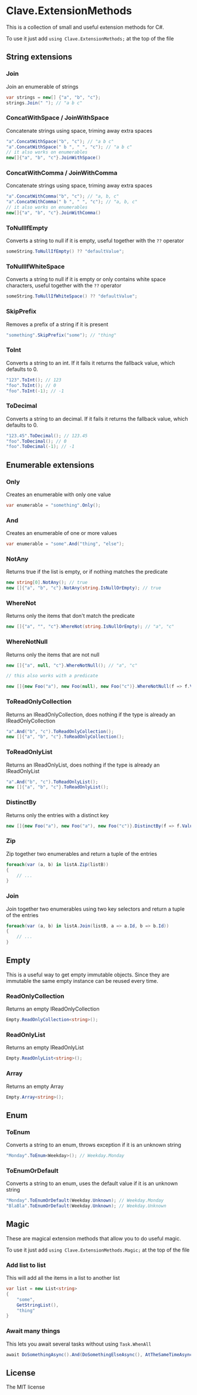 # Clave.ExtensionMethods

This is a collection of small and useful extension methods for C#. 

To use it just add `using Clave.ExtensionMethods;` at the top of the file

## String extensions

### Join

Join an enumerable of strings

```cs
var strings = new[] {"a", "b", "c"};
strings.Join(" "); // "a b c"
```

### ConcatWithSpace / JoinWithSpace

Concatenate strings using space, triming away extra spaces

```cs
"a".ConcatWithSpace("b", "c"); // "a b c"
"a".ConcatWithSpace(" b ", " ", "c"); // "a b c"
// it also works on enumerables
new[]{"a", "b", "c"}.JoinWithSpace()
```

### ConcatWithComma / JoinWithComma 

Concatenate strings using space, triming away extra spaces

```cs
"a".ConcatWithComma("b", "c"); // "a, b, c"
"a".ConcatWithComma(" b ", " ", "c"); // "a, b, c"
// it also works on enumerables
new[]{"a", "b", "c"}.JoinWithComma()
```

### ToNullIfEmpty

Converts a string to null if it is empty, useful together with the `??` operator

```cs
someString.ToNullIfEmpty() ?? "defaultValue";
```

### ToNullIfWhiteSpace

Converts a string to null if it is empty or only contains white space characters, useful together with the `??` operator

```cs
someString.ToNullIfWhiteSpace() ?? "defaultValue";
```

### SkipPrefix

Removes a prefix of a string if it is present

```cs
"something".SkipPrefix("some"); // "thing"
```

### ToInt

Converts a string to an int. If it fails it returns the fallback value, which defaults to 0.

```cs
"123".ToInt(); // 123
"foo".ToInt(); // 0
"foo".ToInt(-1); // -1
```

### ToDecimal

Converts a string to an decimal. If it fails it returns the fallback value, which defaults to 0.

```cs
"123.45".ToDecimal(); // 123.45
"foo".ToDecimal(); // 0
"foo".ToDecimal(-1); // -1
```

## Enumerable extensions

### Only

Creates an enumerable with only one value

```cs
var enumerable = "something".Only();
```

### And

Creates an enumerable of one or more values

```cs
var enumerable = "some".And("thing", "else");
```

### NotAny

Returns true if the list is empty, or if nothing matches the predicate

```cs
new string[0].NotAny(); // true
new []{"a", "b", "c"}.NotAny(string.IsNullOrEmpty); // true
```

### WhereNot

Returns only the items that don't match the predicate

```cs
new []{"a", "", "c"}.WhereNot(string.IsNullOrEmpty); // "a", "c"
```

### WhereNotNull

Returns only the items that are not null

```cs
new []{"a", null, "c"}.WhereNotNull(); // "a", "c"

// this also works with a predicate

new []{new Foo("a"), new Foo(null), new Foo("c")}.WhereNotNull(f => f.Value); // "a", "c"
```

### ToReadOnlyCollection

Returns an IReadOnlyCollection, does nothing if the type is already an IReadOnlyCollection

```cs
"a".And("b", "c").ToReadOnlyCollection();
new []{"a", "b", "c"}.ToReadOnlyCollection();
```

### ToReadOnlyList

Returns an IReadOnlyList, does nothing if the type is already an IReadOnlyList

```cs
"a".And("b", "c").ToReadOnlyList();
new []{"a", "b", "c"}.ToReadOnlyList();
```

### DistinctBy

Returns only the entries with a distinct key

```cs
new []{new Foo("a"), new Foo("a"), new Foo("c")}.DistinctBy(f => f.Value); // "a", "c"
```

### Zip

Zip together two enumerables and return a tuple of the entries

```cs
foreach(var (a, b) in listA.Zip(listB))
{
	// ...
}
```

### Join

Join together two enumerables using two key selectors and return a tuple of the entries

```cs
foreach(var (a, b) in listA.Join(listB, a => a.Id, b => b.Id))
{
	// ...
}
```

## Empty

This is a useful way to get empty immutable objects. Since they are immutable the same empty instance can be reused every time.

### ReadOnlyCollection

Returns an empty IReadOnlyCollection

```cs
Empty.ReadOnlyCollection<string>();
```

### ReadOnlyList

Returns an empty IReadOnlyList

```cs
Empty.ReadOnlyList<string>();
```

### Array

Returns an empty Array

```cs
Empty.Array<string>();
```

## Enum

### ToEnum

Converts a string to an enum, throws exception if it is an unknown string

```cs
"Monday".ToEnum<Weekday>(); // Weekday.Monday
```

### ToEnumOrDefault

Converts a string to an enum, uses the default value if it is an unknown string

```cs
"Monday".ToEnumOrDefault(Weekday.Unknown); // Weekday.Monday
"BlaBla".ToEnumOrDefault(Weekday.Unknown); // Weekday.Unknown
```

## Magic

These are magical extension methods that allow you to do useful magic.

To use it just add `using Clave.ExtensionMethods.Magic;` at the top of the file

### Add list to list

This will add all the items in a list to another list

```cs
var list = new List<string>
{
	"some",
	GetStringList(),
	"thing"
}
```

### Await many things

This lets you await several tasks without using `Task.WhenAll`

```cs
await DoSomethingAsync().And(DoSomethingElseAsync(), AtTheSameTimeAsync());
```

## License

The MIT license